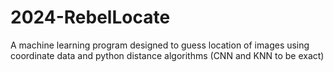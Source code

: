 # 2024-RebelLocate
A machine learning program designed to guess location of images using coordinate data and python distance algorithms (CNN and KNN to be exact)
